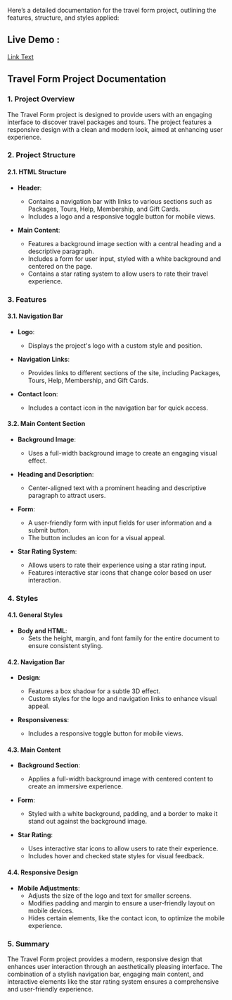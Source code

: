 Here’s a detailed documentation for the travel form project, outlining the features, structure, and styles applied:


## Live Demo :   
[Link Text](gogagaa.ccbp.tech)



## **Travel Form Project Documentation**

### **1. Project Overview**

The Travel Form project is designed to provide users with an engaging interface to discover travel packages and tours. The project features a responsive design with a clean and modern look, aimed at enhancing user experience.

### **2. Project Structure**

#### **2.1. HTML Structure**

- **Header**:
  - Contains a navigation bar with links to various sections such as Packages, Tours, Help, Membership, and Gift Cards.
  - Includes a logo and a responsive toggle button for mobile views.

- **Main Content**:
  - Features a background image section with a central heading and a descriptive paragraph.
  - Includes a form for user input, styled with a white background and centered on the page.
  - Contains a star rating system to allow users to rate their travel experience.

### **3. Features**

#### **3.1. Navigation Bar**

- **Logo**:
  - Displays the project's logo with a custom style and position.
  
- **Navigation Links**:
  - Provides links to different sections of the site, including Packages, Tours, Help, Membership, and Gift Cards.
  
- **Contact Icon**:
  - Includes a contact icon in the navigation bar for quick access.

#### **3.2. Main Content Section**

- **Background Image**:
  - Uses a full-width background image to create an engaging visual effect.

- **Heading and Description**:
  - Center-aligned text with a prominent heading and descriptive paragraph to attract users.

- **Form**:
  - A user-friendly form with input fields for user information and a submit button.
  - The button includes an icon for a visual appeal.

- **Star Rating System**:
  - Allows users to rate their experience using a star rating input.
  - Features interactive star icons that change color based on user interaction.

### **4. Styles**

#### **4.1. General Styles**

- **Body and HTML**:
  - Sets the height, margin, and font family for the entire document to ensure consistent styling.

#### **4.2. Navigation Bar**

- **Design**:
  - Features a box shadow for a subtle 3D effect.
  - Custom styles for the logo and navigation links to enhance visual appeal.

- **Responsiveness**:
  - Includes a responsive toggle button for mobile views.

#### **4.3. Main Content**

- **Background Section**:
  - Applies a full-width background image with centered content to create an immersive experience.

- **Form**:
  - Styled with a white background, padding, and a border to make it stand out against the background image.

- **Star Rating**:
  - Uses interactive star icons to allow users to rate their experience.
  - Includes hover and checked state styles for visual feedback.

#### **4.4. Responsive Design**

- **Mobile Adjustments**:
  - Adjusts the size of the logo and text for smaller screens.
  - Modifies padding and margin to ensure a user-friendly layout on mobile devices.
  - Hides certain elements, like the contact icon, to optimize the mobile experience.

### **5. Summary**

The Travel Form project provides a modern, responsive design that enhances user interaction through an aesthetically pleasing interface. The combination of a stylish navigation bar, engaging main content, and interactive elements like the star rating system ensures a comprehensive and user-friendly experience.
